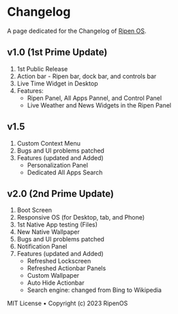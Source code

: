 # Changelog
A page dedicated for the Changelog of [Ripen OS](https://ripenos.github.io/).

## v1.0 **(1st Prime Update)**
1. 1st Public Release
2. Action bar - Ripen bar, dock bar, and controls bar
3. Live Time Widget in Desktop
4. Features:
    - Ripen Panel, All Apps Pannel, and Control Panel
    - Live Weather and News Widgets in the Ripen Panel
## v1.5
1. Custom Context Menu
2. Bugs and UI problems patched
3. Features (updated and Added)
    - Personalization Panel
    - Dedicated All Apps Search

## v2.0 **(2nd Prime Update)**
1. Boot Screen
2. Responsive OS (for Desktop, tab, and Phone)
3. 1st Native App testing (Files)
4. New Native Wallpaper
5. Bugs and UI problems patched
6. Notification Panel
7. Features (updated and Added)
    - Refreshed Lockscreen
    - Refreshed Actionbar Panels
    - Custom Wallpaper
    - Auto Hide Actionbar
    - Search engine: changed from Bing to Wikipedia

MIT License • Copyright (c) 2023 RipenOS
